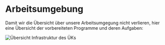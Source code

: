 # Arbeitsumgebung

Damit wir die Übersicht über unsere Arbeitsumgegung nicht verlieren, hier eine Übersicht der vorbereiteten Programme und deren Aufgaben:

![Übersicht Infrastruktur des ÜKs](res/01.png)